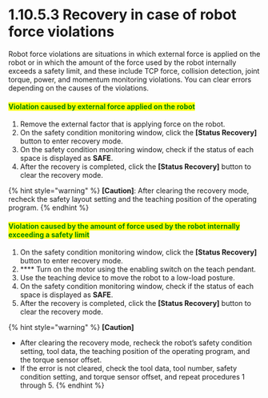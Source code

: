 # 1.10.5.3 Recovery in case of robot force violations

Robot force violations are situations in which external force is applied on the robot or in which the amount of the force used by the robot internally exceeds a safety limit, and these include TCP force, collision detection, joint torque, power, and momentum monitoring violations. You can clear errors depending on the causes of the violations.

#### <mark style="color:green;">Violation caused by external force applied on the robot</mark>&#xD;

1. Remove the external factor that is applying force on the robot.
2. On the safety condition monitoring window, click the **\[Status Recovery]** button to enter recovery mode.
3. On the safety condition monitoring window, check if the status of each space is displayed as **SAFE**.
4. After the recovery is completed, click the **\[Status Recovery]** button to clear the recovery mode.

{% hint style="warning" %}
**\[Caution]**: After clearing the recovery mode, recheck the safety layout setting and the teaching position of the operating program.
{% endhint %}

#### &#xD;<mark style="color:green;">Violation caused by the amount of force used by the robot internally exceeding a safety limit</mark>&#xD;

1. On the safety condition monitoring window, click the **\[Status Recovery]** button to enter recovery mode.
2. &#x20;**** Turn on the motor using the enabling switch on the teach pendant.
3. Use the teaching device to move the robot to a low-load posture.
4. On the safety condition monitoring window, check if the status of each space is displayed as **SAFE**.
5. After the recovery is completed, click the **\[Status Recovery]** button to clear the recovery mode.

{% hint style="warning" %}
**\[Caution]**

* After clearing the recovery mode, recheck the robot’s safety condition setting, tool data, the teaching position of the operating program, and the torque sensor offset.
* If the error is not cleared, check the tool data, tool number, safety condition setting, and torque sensor offset, and repeat procedures 1 through 5.
{% endhint %}

